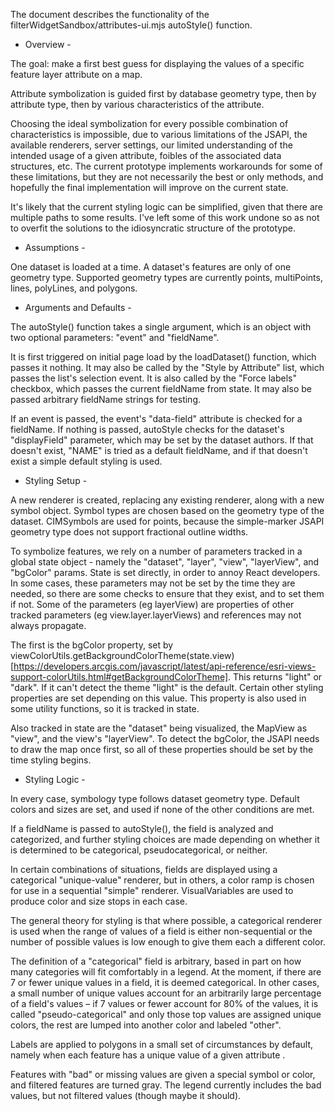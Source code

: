 
The document describes the functionality of the filterWidgetSandbox/attributes-ui.mjs autoStyle() function.

- Overview -

The goal: make a first best guess for displaying the values of a specific feature layer attribute on a map.

Attribute symbolization is guided first by database geometry type, then by attribute type, then by various characteristics of the attribute.

Choosing the ideal symbolization for every possible combination of characteristics is impossible, due to various limitations of the JSAPI, the available renderers, server settings, our limited understanding of the intended usage of a given attribute, foibles of the associated data structures, etc. The current prototype implements workarounds for some of these limitations, but they are not necessarily the best or only methods, and hopefully the final implementation will improve on the current state.

It's likely that the current styling logic can be simplified, given that there are multiple paths to some results. I've left some of this work undone so as not to overfit the solutions to the idiosyncratic structure of the prototype.

- Assumptions -

One dataset is loaded at a time. A dataset's features are only of one geometry type. Supported geometry types are currently points, multiPoints, lines, polyLines, and polygons.

- Arguments and Defaults -

The autoStyle() function takes a single argument, which is an object with two optional parameters: "event" and "fieldName".

It is first triggered on initial page load by the loadDataset() function, which passes it nothing. It may also be called by the "Style by Attribute" list, which passes the list's selection event. It is also called by the "Force labels" checkbox, which passes the current fieldName from state. It may also be passed arbitrary fieldName strings for testing.

If an event is passed, the event's "data-field" attribute is checked for a fieldName. If nothing is passed, autoStyle checks for the dataset's "displayField" parameter, which may be set by the dataset authors. If that doesn't exist, "NAME" is tried as a default fieldName, and if that doesn't exist a simple default styling is used.

- Styling Setup -

A new renderer is created, replacing any existing renderer, along with a new symbol object. Symbol types are chosen based on the geometry type of the dataset. CIMSymbols are used for points, because the simple-marker JSAPI geometry type does not support fractional outline widths.

To symbolize features, we rely on a number of parameters tracked in a global state object - namely the "dataset", "layer", "view", "layerView", and "bgColor" params. State is set directly, in order to annoy React developers. In some cases, these parameters may not be set by the time they are needed, so there are some checks to ensure that they exist, and to set them if not. Some of the parameters (eg layerView) are properties of other tracked parameters (eg view.layer.layerViews) and references may not always propagate.

The first is the bgColor property, set by viewColorUtils.getBackgroundColorTheme(state.view) [https://developers.arcgis.com/javascript/latest/api-reference/esri-views-support-colorUtils.html#getBackgroundColorTheme]. This returns "light" or "dark". If it can't detect the theme "light" is the default. Certain other styling properties are set depending on this value. This property is also used in some utility functions, so it is tracked in state.

Also tracked in state are the "dataset" being visualized, the MapView as "view", and the view's "layerView".
To detect the bgColor, the JSAPI needs to draw the map once first, so all of these properties should be set by the time styling begins.

- Styling Logic -

In every case, symbology type follows dataset geometry type. Default colors and sizes are set, and used if none of the other conditions are met.

If a fieldName is passed to autoStyle(), the field is analyzed and categorized, and further styling choices are made depending on whether it is determined to be categorical, pseudocategorical, or neither.

In certain combinations of situations, fields are displayed using a categorical "unique-value" renderer, but in others, a color ramp is chosen for use in a sequential "simple" renderer. VisualVariables are used to produce color and size stops in each case.

The general theory for styling is that where possible, a categorical renderer is used when the range of values of a field is either non-sequential or the number of possible values is low enough to give them each a different color.

The definition of a "categorical" field is arbitrary, based in part on how many categories will fit comfortably in a legend. At the moment, if there are 7 or fewer unique values in a field, it is deemed categorical. In other cases, a small number of unique values account for an arbitrarily large percentage of a field's values – if 7 values or fewer account for 80% of the values, it is called "pseudo-categorical" and only those top values are assigned unique colors, the rest are lumped into another color and labeled "other".

Labels are applied to polygons in a small set of circumstances by default, namely when each feature has a unique value of a given attribute .

Features with "bad" or missing values are given a special symbol or color, and filtered features are turned gray. The legend currently includes the bad values, but not filtered values (though maybe it should).
